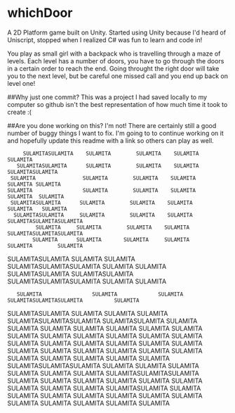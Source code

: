 # whichDoor
A 2D Platform game built on Unity. Started using Unity because I'd heard of Uniscript, stopped when I realized C# was fun to learn and code in!

You play as small girl with a backpack who is travelling through a maze of levels. Each level has a number of doors, you have to go through the doors in a certain order to reach the end.
Going throught the right door will take you to the next level, but be careful one missed call and you end up back on level one!


##Why just one commit?
This was a project I had saved locally to my computer so github isn't the best representation of how much time it took to create :(

##Are you done working on this?
I'm not! There are certainly still a good number of buggy things I want to fix. I'm going to to continue working on it and hopefully update this readme with
a link so others can play as well.



         SULAMITASULAMITA    SULAMITA        SULAMITA    SULAMITA                            SULAMITA
       SULAMITASULAMITA      SULAMITA        SULAMITA    SULAMITA                    SULAMITASULAMITA
     SULAMITA               SULAMITA        SULAMITA    SULAMITA                    SULAMITA SULAMITA
    SULAMITA                SULAMITA        SULAMITA    SULAMITA                   SULAMITA  SULAMITA
     SULAMITASULAMITA      SULAMITA        SULAMITA    SULAMITA                   SULAMITA   SULAMITA
      SULAMITASULAMITA     SULAMITA        SULAMITA    SULAMITA                 SULAMITASULAMITASULAMITA
             SULAMITA     SULAMITA        SULAMITA    SULAMITA                  SULAMITASULAMITASULAMITA
            SULAMITA      SULAMITA       SULAMITA     SULAMITA                  SULAMITA        SULAMITA
   SULAMITASULAMITA         SULAMITA    SULAMITA     SULAMITASULAMITASULAMITA  SULAMITA          SULAMITA
SULAMITASULAMITA             SULAMITASULAMITA        SULAMITASULAMITASULAMITA  SULAMITA           SULAMITA

       SULAMITA                SULAMITA             SULAMITA  SULAMITASULAMITASULAMITA          SULAMITA
   SULAMITASULAMITA        SULAMITA SULAMITA        SULAMITA  SULAMITASULAMITASULAMITA  SULAMITASULAMITA
  SULAMITA SULAMITA       SULAMITA  SULAMITA       SULAMITA          SULAMITA          SULAMITA SULAMITA
  SULAMITA SULAMITA       SULAMITA  SULAMITA       SULAMITA          SULAMITA         SULAMITA  SULAMITA
 SULAMITA   SULAMITA     SULAMITA  SULAMITA       SULAMITA          SULAMITA         SULAMITA   SULAMITA
 SULAMITA   SULAMITA     SULAMITA  SULAMITA       SULAMITA          SULAMITA       SULAMITASULAMITASULAMITA
SULAMITA     SULAMITA   SULAMITA    SULAMITA     SULAMITA          SULAMITA        SULAMITASULAMITASULAMITA
SULAMITA      SULAMITA  SULAMITA    SULAMITA     SULAMITA          SULAMITA        SULAMITA        SULAMITA
SULAMITA        SULAMITASULAMITA     SULAMITA   SULAMITA          SULAMITA        SULAMITA          SULAMITA
SULAMITA            SULAMITA          SULAMITA  SULAMITA          SULAMITA        SULAMITA           SULAMITA
